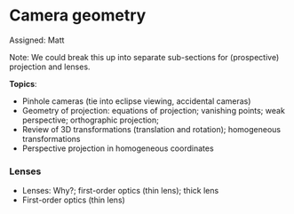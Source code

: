 # Camera geometry

Assigned: Matt

Note: We could break this up into separate sub-sections for (prospective) projection and lenses.

**Topics**:

* Pinhole cameras (tie into eclipse viewing, accidental cameras)
* Geometry of projection: equations of projection; vanishing points; weak perspective; orthographic projection;
* Review of 3D transformations (translation and rotation); homogeneous transformations
* Perspective projection in homogeneous coordinates


### Lenses

* Lenses: Why?; first-order optics (thin lens); thick lens
* First-order optics (thin lens)
